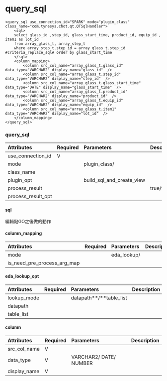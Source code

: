 # query\_sql

```markup
<query_sql use_connection_id="SPARK" mode="plugin_class" class_name="com.tynesys.chot.qt.QTSqlHandler">
    <sql>
    select glass_id ,step_id, glass_start_time, product_id, equip_id , item1 as lot_id 
    from array_glass_t, array_step_t 
    where array_step_t.step_id = array_glass_t.step_id #criteria_replace_sql# order by glass_start_time
    </sql>
    <column_mapping>
        <column src_col_name="array_glass_t.glass_id" data_type="VARCHAR2" display_name="glass_id"  />
        <column src_col_name="array_glass_t.step_id" data_type="VARCHAR2" display_name="step_id"  />
        <column src_col_name="array_glass_t.glass_start_time" data_type="DATE" display_name="glass_start_time"  />            
        <column src_col_name="array_glass_t.product_id" data_type="VARCHAR2" display_name="product_id"  />
        <column src_col_name="array_glass_t.equip_id" data_type="VARCHAR2" display_name="equip_id"  />
        <column src_col_name="array_glass_t.item1" data_type="VARCHAR2" display_name="lot_id"  />  
    </column_mapping>
</query_sql>
```

### query\_sql

| Attributes | Required | Parameters | Description |
| :--- | :--- | :--- | :--- |
| use\_connection\_id | V |  |  |
| mode |  | plugin\_class/  |  |
| class\_name |  |  |  |
| plugin\_opt |  | build\_sql\_and\_create\_view |  |
| process\_result |  |  | true/false |
| process\_result\_opt |  |  |  |

#### sql

編輯點GO之後做的動作

#### column\_mapping

| Attributes | Required | Parameters | Description |
| :--- | :--- | :--- | :--- |
| mode |  | eda\_lookup/  |  |
| is\_need\_pre\_process\_arg\_map |  |  |  |

#### **eda\_lookup\_opt**

| Attributes | Required | Parameters | Description |
| :--- | :--- | :--- | :--- |
| lookup\_mode |  | datapath**/**table\_list |  |
| datapath |  |  |  |
| table\_list |  |  |  |

#### column

| Attributes | Required | Parameters | Description |
| :--- | :--- | :--- | :--- |
| src\_col\_name | V |  |  |
| data\_type | V | VARCHAR2/ DATE/ NUMBER |  |
| display\_name | V |  |  |



